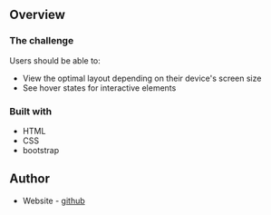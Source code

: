
## Overview

### The challenge

Users should be able to:

- View the optimal layout depending on their device's screen size
- See hover states for interactive elements


### Built with

- HTML
- CSS
- bootstrap

## Author

- Website - [github](https://github.com/rachelharu)
